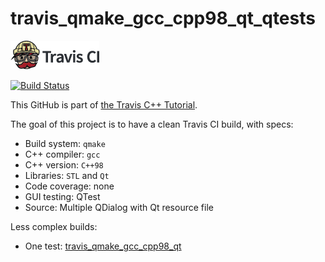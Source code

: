 # travis_qmake_gcc_cpp98_qt_qtests

[![Travis CI logo](TravisCI.png)](https://travis-ci.org)

[![Build Status](https://travis-ci.org/richelbilderbeek/travis_qmake_gcc_cpp98_qt_qtests.svg?branch=master)](https://travis-ci.org/richelbilderbeek/travis_qmake_gcc_cpp98_qt_qtests)

This GitHub is part of [the Travis C++ Tutorial](https://github.com/richelbilderbeek/travis_cpp_tutorial).

The goal of this project is to have a clean Travis CI build, with specs:
 * Build system: `qmake`
 * C++ compiler: `gcc`
 * C++ version: `C++98`
 * Libraries: `STL` and `Qt`
 * Code coverage: none
 * GUI testing: QTest
 * Source: Multiple QDialog with Qt resource file

Less complex builds:
 * One test: [travis_qmake_gcc_cpp98_qt](https://www.github.com/richelbilderbeek/travis_qmake_gcc_cpp98_qtest)
 